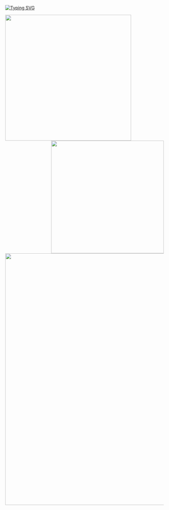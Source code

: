 <!-- README.md -->

<a href="https://git.io/typing-svg"><img src="https://readme-typing-svg.demolab.com?font=IBM+Plex+Mono&weight=500&duration=3500&pause=1000&color=00D1F7&center=true&random=false&width=600&height=250&lines=print(%22Hi+there+%F0%9F%91%8B%22);Me+%3D+Human(%22Aar%C3%B3n%22%2C++%22Young%22%2C+%22Developer+%F0%9F%9A%80%22)" alt="Typing SVG" /></a>

<img align="left" width="400" src="https://github-readme-stats.vercel.app/api?username=aaronwayas&show_icons=true&theme=github_dark&&hide_border=true">

<img align="right" width="358" src="https://github-readme-stats.vercel.app/api/top-langs/?username=aaronwayas&layout=compact&theme=github_dark&hide_border=true">

<br>

<img align="center" width="800" src="http://github-profile-summary-cards.vercel.app/api/cards/profile-details?username=aaronwayas&theme=github_dark">
